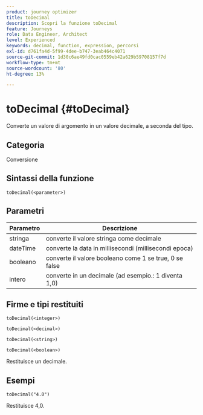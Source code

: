 ```yaml
---
product: journey optimizer
title: toDecimal
description: Scopri la funzione toDecimal
feature: Journeys
role: Data Engineer, Architect
level: Experienced
keywords: decimal, function, expression, percorsi
exl-id: d761fa4d-5f99-4dee-b747-3eab464c4071
source-git-commit: 1d30c6ae49fd0cac0559eb42a629b59708157f7d
workflow-type: tm+mt
source-wordcount: '80'
ht-degree: 13%

---
```


# toDecimal {#toDecimal}

Converte un valore di argomento in un valore decimale, a seconda del tipo.

## Categoria

Conversione

## Sintassi della funzione

`toDecimal(<parameter>)`

## Parametri

| Parametro | Descrizione |
|--- |--- |
| stringa | converte il valore stringa come decimale |
| dateTime | converte la data in millisecondi (millisecondi epoca) |
| booleano | converte il valore booleano come 1 se true, 0 se false |
| intero | converte in un decimale (ad esempio.: 1 diventa 1,0) |

## Firme e tipi restituiti

`toDecimal(<integer>)`

`toDecimal(<decimal>)`

`toDecimal(<string>)`

`toDecimal(<boolean>)`

Restituisce un decimale.

## Esempi

`toDecimal("4.0")`

Restituisce 4,0.
